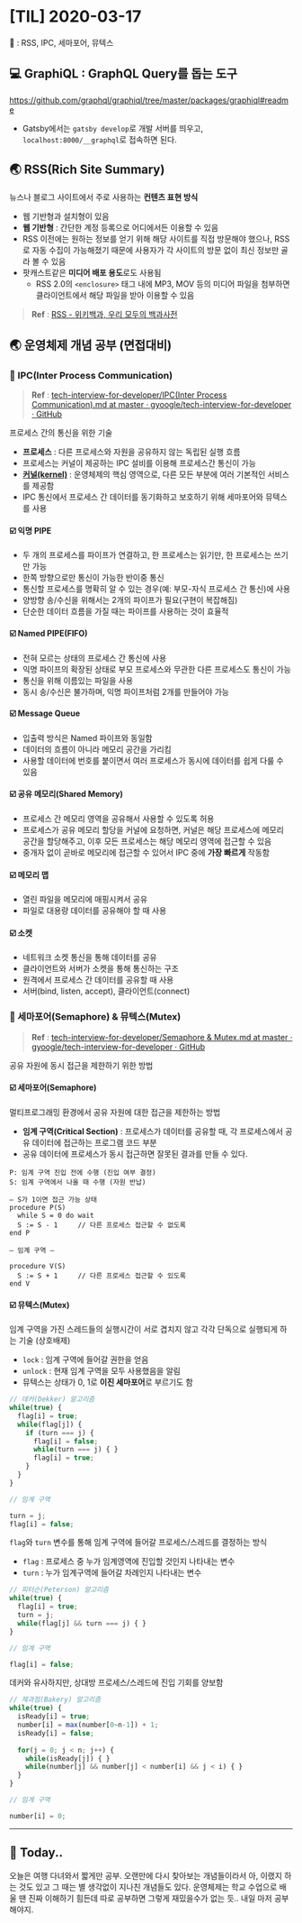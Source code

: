 # [TIL] 2020-03-17

🔑 : RSS, IPC, 세마포어, 뮤텍스

## 💻 GraphiQL : GraphQL Query를 돕는 도구
https://github.com/graphql/graphiql/tree/master/packages/graphiql#readme

* Gatsby에서는 `gatsby develop`로 개발 서버를 띄우고, `localhost:8000/__graphql`로 접속하면 된다.

## 🌏 RSS(Rich Site Summary)
뉴스나 블로그 사이트에서 주로 사용하는 **컨텐츠 표현 방식**
* 웹 기반형과 설치형이 있음
* **웹 기반형** : 간단한 계정 등록으로 어디에서든 이용할 수 있음
* RSS 이전에는 원하는 정보를 얻기 위해 해당 사이트를 직접 방문해야 했으나, RSS로 자동 수집이 가능해졌기 때문에 사용자가 각 사이트의 방문 없이 최신 정보만 골라 볼 수 있음
* 팟캐스트같은 **미디어 배포 용도**로도 사용됨
	* RSS 2.0의 `<enclosure>` 태그 내에 MP3, MOV 등의 미디어 파일을 첨부하면 클라이언트에서 해당 파일을 받아 이용할 수 있음

> **Ref** : [RSS - 위키백과, 우리 모두의 백과사전](https://ko.wikipedia.org/wiki/RSS)  

## 🌏 운영체제 개념 공부 (면접대비)
### 📍 IPC(Inter Process Communication)

> **Ref** : [tech-interview-for-developer/IPC(Inter Process Communication).md at master · gyoogle/tech-interview-for-developer · GitHub](https://github.com/gyoogle/tech-interview-for-developer/blob/master/Computer%20Science/Operation%20System/IPC(Inter%20Process%20Communication).md)  

프로세스 간의 통신을 위한 기술
* **프로세스** : 다른 프로세스와 자원을 공유하지 않는 독립된 실행 흐름
* 프로세스는 커널이 제공하는 IPC 설비를 이용해 프로세스간 통신이 가능
* **[커널(kernel)](https://webdir.tistory.com/110)** : 운영체제의 핵심 영역으로, 다른 모든 부분에 여러 기본적인 서비스를 제공함
* IPC 통신에서 프로세스 간 데이터를 동기화하고 보호하기 위해 세마포어와 뮤텍스를 사용

#### ☑️ 익명 PIPE
* 두 개의 프로세스를 파이프가 연결하고, 한 프로세스는 읽기만, 한 프로세스는 쓰기만 가능
* 한쪽 방향으로만 통신이 가능한 반이중 통신
* 통신할 프로세스를 명확히 알 수 있는 경우(예: 부모-자식 프로세스 간 통신)에 사용
* 양방향 송/수신을 위해서는 2개의 파이프가 필요(구현이 복잡해짐)
* 단순한 데이터 흐름을 가질 때는 파이프를 사용하는 것이 효율적

#### ☑️ Named PIPE(FIFO)
* 전혀 모르는 상태의 프로세스 간 통신에 사용
* 익명 파이프의 확장된 상태로 부모 프로세스와 무관한 다른 프로세스도 통신이 가능
* 통신을 위해 이름있는 파일을 사용
* 동시 송/수신은 불가하며, 익명 파이프처럼 2개를 만들어야 가능

#### ☑️ Message Queue
* 입출력 방식은 Named 파이프와 동일함
* 데이터의 흐름이 아니라 메모리 공간을 가리킴
* 사용할 데이터에 번호를 붙이면서 여러 프로세스가 동시에 데이터를 쉽게 다룰 수 있음

#### ☑️ 공유 메모리(Shared Memory)
* 프로세스 간 메모리 영역을 공유해서 사용할 수 있도록 허용
* 프로세스가 공유 메모리 할당을 커널에 요청하면, 커널은 해당 프로세스에 메모리 공간을 할당해주고, 이후 모든 프로세스는 해당 메모리 영역에 접근할 수 있음
* 중개자 없이 곧바로 메모리에 접근할 수 있어서 IPC 중에 **가장 빠르게** 작동함

#### ☑️ 메모리 맵
* 열린 파일을 메모리에 매핑시켜서 공유
* 파일로 대용량 데이터를 공유해야 할 때 사용

#### ☑️ 소켓
* 네트워크 소켓 통신을 통해 데이터를 공유
* 클라이언트와 서버가 소켓을 통해 통신하는 구조
* 원격에서 프로세스 간 데이터를 공유할 때 사용
* 서버(bind, listen, accept), 클라이언트(connect)

### 📍 세마포어(Semaphore) & 뮤텍스(Mutex)

> **Ref** : [tech-interview-for-developer/Semaphore & Mutex.md at master · gyoogle/tech-interview-for-developer · GitHub](https://github.com/gyoogle/tech-interview-for-developer/blob/master/Computer%20Science/Operation%20System/Semaphore%20%26%20Mutex.md)  

공유 자원에 동시 접근을 제한하기 위한 방법
#### ☑️ 세마포어(Semaphore)
멀티프로그래밍 환경에서 공유 자원에 대한 접근을 제한하는 방법
* **임계 구역(Critical Section)** : 프로세스가 데이터를 공유할 때, 각 프로세스에서 공유 데이터에 접근하는 프로그램 코드 부분
* 공유 데이터에 프로세스가 동시 접근하면 잘못된 결과를 만들 수 있다.

```
P: 임계 구역 진입 전에 수행 (진입 여부 결정)
S: 임계 구역에서 나올 때 수행 (자원 반납)
```

```
— S가 1이면 접근 가능 상태
procedure P(S)
  while S = 0 do wait
  S := S - 1     // 다른 프로세스 접근할 수 없도록
end P

— 임계 구역 —

procedure V(S)
  S := S + 1     // 다른 프로세스 접근할 수 있도록
end V
```

#### ☑️ 뮤텍스(Mutex)
임계 구역을 가진 스레드들의 실행시간이 서로 겹치지 않고 각각 단독으로 실행되게 하는 기술 (상호배제)

* `lock` : 임계 구역에 들어갈 권한을 얻음
* `unlock` : 현재 임계 구역을 모두 사용했음을 알림
* 뮤텍스는 상태가 0, 1로 **이진 세마포어**로 부르기도 함

```js
// 데커(Dekker) 알고리즘
while(true) {
  flag[i] = true;
  while(flag[j]) {
    if (turn === j) {
      flag[i] = false;
      while(turn === j) { }
      flag[i] = true;
    }
  }
}

// 임계 구역

turn = j;
flag[i] = false;
```

`flag`와 `turn` 변수를 통해 임계 구역에 들어갈 프로세스/스레드를 결정하는 방식
* `flag` : 프로세스 중 누가 임계영역에 진입할 것인지 나타내는 변수
* `turn` : 누가 임계구역에 들어갈 차례인지 나타내는 변수

```js
// 피터슨(Peterson) 알고리즘
while(true) {
  flag[i] = true;
  turn = j;
  while(flag[j] && turn === j) { }
}

// 임계 구역

flag[i] = false;
```
데커와 유사하지만, 상대방 프로세스/스레드에 진입 기회를 양보함

```js
// 제과점(Bakery) 알고리즘
while(true) {
  isReady[i] = true;
  number[i] = max(number[0~n-1]) + 1;
  isReady[i] = false;
  
  for(j = 0; j < n; j++) {
    while(isReady[j]) { }
    while(number[j] && number[j] < number[i] && j < i) { }
  }
}

// 임계 구역

number[i] = 0;
```

- - - -
## 👻 Today..
오늘은 여행 다녀와서 짧게만 공부. 오랜만에 다시 찾아보는 개념들이라서 아, 이랬지 하는 것도 있고 그 때는 별 생각없이 지나친 개념들도 있다. 운영체제는 학교 수업으로 배울 땐 진짜 이해하기 힘든데 따로 공부하면 그렇게 재밌을수가 없는 듯.. 내일 마저 공부해야지.
